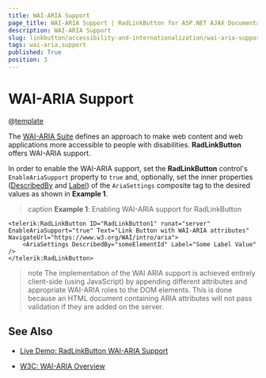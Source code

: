 ```yaml
---
title: WAI-ARIA Support
page_title: WAI-ARIA Support | RadLinkButton for ASP.NET AJAX Documentation
description: WAI-ARIA Support
slug: linkbutton/accessibility-and-internationalization/wai-aria-support
tags: wai-aria,support
published: True
position: 3
---
```


# WAI-ARIA Support

@[template](/_templates/common/wai-aria-templates.md#intro "control: RadLinkButton")

The [WAI-ARIA Suite](https://www.w3.org/WAI/intro/aria) defines an approach to make web content and web applications more accessible to people with disabilities. **RadLinkButton** offers WAI-ARIA support.

In order to enable the WAI-ARIA support, set the **RadLinkButton** control's `EnableAriaSupport` property to `true` and, optionally, set the inner properties ([DescribedBy](https://www.w3.org/TR/wai-aria/states_and_properties#aria-describedby) and [Label](https://www.w3.org/TR/wai-aria/states_and_properties#aria-label)) of the `AriaSettings` composite tag to the desired values as shown in **Example 1**.

>caption **Example 1**: Enabling WAI-ARIA support for RadLinkButton

````ASP.NET
<telerik:RadLinkButton ID="RadLinkButton1" runat="server" EnableAriaSupport="true" Text="Link Button with WAI-ARIA attributes" NavigateUrl="https://www.w3.org/WAI/intro/aria">
	<AriaSettings DescribedBy="someElementId" Label="Some Label Value" />
</telerik:RadLinkButton>
````

>note The implementation of the WAI ARIA support is achieved entirely client-side (using JavaScript) by appending different attributes and appropriate WAI-ARIA roles to the DOM elements.	This is done because an HTML document containing ARIA attributes will not pass validation if they are added on the server.




## See Also

 * [Live Demo: RadLinkButton WAI-ARIA Support](https://demos.telerik.com/aspnet-ajax/linkbutton/wai-aria-support/defaultcs.aspx)

 * [W3C: WAI-ARIA Overview](https://www.w3.org/WAI/intro/aria)


